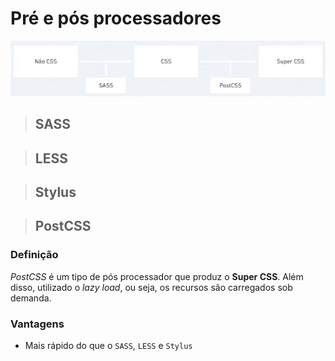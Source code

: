 # Pré e pós processadores

![](./assets/pre-e-pos-processadores.png)

> ## **SASS**

> ## **LESS**

> ## **Stylus**

> ## **PostCSS**

### **Definição**

_PostCSS_ é um tipo de pós processador que produz o **Super CSS**. Além disso, utilizado o _lazy load_, ou seja, os recursos são carregados sob demanda.

### **Vantagens**

- Mais rápido do que o `SASS`, `LESS` e `Stylus`